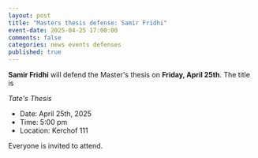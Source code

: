 ```yaml
---
layout: post
title: "Masters thesis defense: Samir Fridhi"
event-date: 2025-04-25 17:00:00
comments: false
categories: news events defenses
published: true
---
```


**Samir Fridhi** will defend the Master's thesis on **Friday, April 25th**. The title is

*Tate's Thesis*

- Date: April 25th, 2025
- Time: 5:00 pm
- Location: Kerchof 111

Everyone is invited to attend.